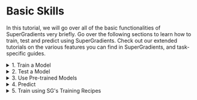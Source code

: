# Basic Skills

In this tutorial, we will go over all of the basic functionalities of SuperGradients very briefly.
Go over the following sections to learn how to train, test and predict using SuperGradients.
Check out our extended tutorials on the various features you can find in SuperGradients, and task-specific guides.

<details>
    <summary>1. Train a Model</summary>


0. Imports:

```python
from super_gradients.common.object_names import Models
from super_gradients.training import Trainer, models
from super_gradients.training.metrics.classification_metrics import Accuracy, Top5
from super_gradients.training.dataloaders.dataloaders import cifar10_train, cifar10_val
from super_gradients.training.utils.distributed_training_utils import setup_device
```


1. Call `init_trainer()` to initialize the super_gradients environment. This should be the first thing to be called by any code running super_gradients:

```python
init_trainer()
```

2. Call <a href="device.md">setup_device()</a> according to your available hardware and needs. For example, if you want the training to be performed entirely on the CPU:

```python
setup_device("cpu")
```

In case multiple GPUs are available, it is also possible to specify the number of GPUs to launch multi-gpu DDP training:

```python
setup_device(num_gpus=4)
```

It is also possible to launch the training with whatever available hardware there is (i.e., if there are 4 GPUs available, we will launch a DDP test with four processes) by passing `num_gpus=-1`:
```python
setup_device(num_gpus=-1)

```

3. Instantiate a Trainer object:

```python
trainer = Trainer(experiment_name="my_cifar_experiment", ckpt_root_dir="/path/to/checkpoints_directory/")
```

4. <a href="models.md">Instantiate a model</a>:

```python
model = models.get(Models.RESNET18, num_classes=10)
```

5. Define <a href="Metrics.md">metrics</a> and other <a href="https://github.com/Deci-AI/super-gradients/blob/master/src/super_gradients/recipes/training_hyperparams/default_train_params.yaml">training parameters</a>:

```python
training_params = {
    "max_epochs": 20,
    "initial_lr": 0.1,
    "loss": "CrossEntropyLoss",
    "train_metrics_list": [Accuracy(), Top5()],
    "valid_metrics_list": [Accuracy(), Top5()],
    "metric_to_watch": "Accuracy",
    "greater_metric_to_watch_is_better": True,
}
```

6. Instantiate <a href="https://pytorch.org/tutorials/beginner/basics/data_tutorial.html#preparing-your-data-for-training-with-dataloaders">PyTorch data loaders</a> for training and validation:

```python
train_loader = cifar10_train()
valid_loader = cifar10_val()
```

7. Launch training:

```python
trainer.train(model=model, training_params=training_params, train_loader=train_loader, valid_loader=valid_loader)
```

</details>

<details>
    <summary>2. Test a Model</summary>

0. Imports:

```python
from super_gradients.common.object_names import Models
from super_gradients.training import Trainer, models
from super_gradients.training.metrics.classification_metrics import Accuracy, Top5
from super_gradients.training.dataloaders.dataloaders import cifar10_val
from super_gradients.training.utils.distributed_training_utils import setup_device
```

1. Call `init_trainer()` to initialize the super_gradients environment. This should be the first thing to be called by any code running super_gradients:

```python
init_trainer()
```

2. Call <a href="device.md">setup_device()</a> according to your available hardware and needs. For example, if you want the test to be performed entirely on the CPU:

```python
setup_device("cpu")
```

In case multiple GPUs are available, it is also possible to specify the number of GPUs to launch a multi-gpu DDP test:

```python
setup_device(num_gpus=4)
```

It is also possible to launch the test with whatever available hardware there is (i.e., if there are 4 GPUs available, we will launch a DDP test with four processes) by passing `num_gpus=-1`:

```python
setup_device(num_gpus=-1)
```

3. Instantiate a Trainer object:

```python
trainer = Trainer(experiment_name="test_my_cifar_experiment", ckpt_root_dir="/path/to/checkpoints_directory/")
```

4. <a href="models.md">Instantiate a model</a> and load weights to it. Learn more about the different options for loading model weights from our <a href="Checkpoints.md">checkpoints tutorial</a>:

```python
model = models.get(Models.RESNET18, num_classes=10, checkpoint_path="/path/to/checkpoints_directory/my_cifar_experiment/ckpt_best.pth")
```

5. Define <a href="Metrics.md">metrics</a> for test:

```python
test_metrics = [Accuracy(), Top5()]
```

6. Instantiate a <a href="https://pytorch.org/tutorials/beginner/basics/data_tutorial.html#preparing-your-data-for-training-with-dataloaders">PyTorch data loader</a> for testing:

```python
test_data_loader = cifar10_val()
```

7. Launch test:

```python
test_results = trainer.test(model=model, test_loader=test_data_loader, test_metrics_list=test_metrics)
print(f"Test results: Accuracy: {test_results['Accuracy']}, Top5: {test_results['Top5']}")
```

</details>

<details>
    <summary>3. Use Pre-trained Models</summary>

0. Imports:

```python
from super_gradients.common.object_names import Models
from super_gradients.training import models
from super_gradients.training.metrics.classification_metrics import Accuracy, Top5
from super_gradients.training.dataloaders.dataloaders import cifar10_train, cifar10_val
from super_gradients import Trainer, init_trainer
```

1. Call `init_trainer()` to initialize the super_gradients environment. This should be the first thing to be called by any code running super_gradients:

```python
init_trainer()
```

2. Call <a href="device.md">setup_device()</a> according to your available hardware and needs. For example, if you want the finetuning/test to be performed entirely on the CPU:

```python
setup_device("cpu")
```

In case multiple GPUs are available, it is also possible to specify the number of GPUs to launch multi-gpu DDP finetuning/test:

```python
setup_device(num_gpus=4)
```

It is also possible to launch the finetuning/test with whatever available hardware there is (i.e., if there are 4 GPUs available, a DDP finetuning/test with four processes will be launched) by passing `num_gpus=-1`:

```python
setup_device(num_gpus=-1)
```

3. Instantiate a pre-trained model from SG's <a href="http://bit.ly/3EGfKD4">model zoo</a>:

```python
model = models.get(Models.RESNET18, num_classes=10, pretrained_weights="imagenet")
```

Or use your local weights to instantiate a pre-trained model:

```python
model = models.get(Models.RESNET18, num_classes=10, checkpoint_path="/path/to/imagenet_checkpoint.pth", checkpoint_num_classes=1000)
```

Finetune or test your pre-trained model as done in the previous sections.

</details>

<details>
    <summary>4. Predict</summary>

0. Imports:

```python
from PIL import Image
import numpy as np
import requests
from super_gradients.training import models
from super_gradients.common.object_names import Models
import torchvision.transforms as T
import torch
from super_gradients.training.utils.distributed_training_utils import setup_device
```

1. Call `init_trainer()` to initialize the super_gradients environment. This should be the first thing to be called by any code running super_gradients:

```python
init_trainer()
```

2. Call <a href="device.md">setup_device()</a> according to your available hardware and needs:

```python
setup_device("cpu")
```

3. <a href="models.md">Instantiate a model</a>, load weights to it, and put it in `eval` mode:

```python
# Load the best model that we trained
best_model = models.get(Models.RESNET18, num_classes=10, checkpoint_path="/path/to/checkpoints_directory/my_cifar_experiment/ckpt_best.pth")
best_model.eval()
```

4. Create input data and preprocess it:

```python
url = "https://www.aquariumofpacific.org/images/exhibits/Magnificent_Tree_Frog_900.jpg"
image = np.array(Image.open(requests.get(url, stream=True).raw))

transforms = T.Compose([
    T.ToTensor(),
    T.Normalize(mean=(0.4914, 0.4822, 0.4465), std=(0.2023, 0.1994, 0.2010)),
    T.Resize((32, 32))
])
input_tensor = transforms(image).unsqueeze(0).to(next(best_model.parameters()).device)
```

5. Predict and visualize results:

```python
predictions = best_model(input_tensor)

classes = train_dataloader.dataset.classes
plt.xlabel(classes[torch.argmax(predictions)])
plt.imshow(image)
```

<img src="./images/frog_prediction.png" width="500">

</details>

<details>
    <summary>5. Train using SG's Training Recipes</summary>

0. Setup:
 - Clone the SG repo:

    ```shell
    git clone https://github.com/Deci-AI/super-gradients
    ```

 - Move to the root of the cloned project (where you find "requirements.txt" and "setup.py") and install super-gradients:

    ```shell
    pip install -e .
    ```

- Append super-gradients to the python path (Replace "YOUR-LOCAL-PATH" with the path to the downloaded repo) to avoid conflicts with any installed version of SG:

    ```shell
    export PYTHONPATH=$PYTHONPATH:<YOUR-LOCAL-PATH>/super-gradients/
    ```

1. Launch one of SG's <a href="https://github.com/Deci-AI/super-gradients/blob/master/src/super_gradients/recipes">training recipes</a>. For example, Resnet18 on Cifar10:

```shell
python -m super_gradients.train_from_recipe --config-name=cifar10_resnet experiment_name=my_resnet18_cifar10_experiment
```

Learn more in detail on how to launch, customize, and evaluate training recipes from our <a href="configuration_files.md">training with configuration files tutorial</a>.
</details>
